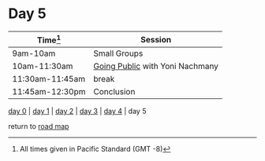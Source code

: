 # Day 5

| Time[^1] | Session | 
| --- | --- |
| 9am-10am   | Small Groups   |
| 10am-11:30am   | [Going Public](curated_convos/cc4.md) with Yoni Nachmany  |
| 11:30am-11:45am   | break   |
| 11:45am-12:30pm   | Conclusion |



[day 0](day0.md) | [day 1](day1.md) | [day 2](day2.md) | [day 3](day3.md) | [day 4](day4.md) | day 5

return to [road map](road_map.md)

[^1]: All times given in Pacific Standard (GMT -8)

